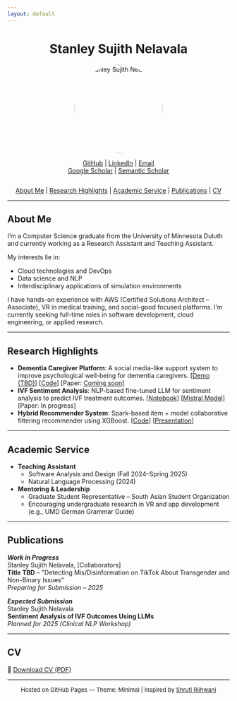 ```yaml
---
layout: default
---
```


<h1 style="text-align:center">Stanley Sujith Nelavala</h1>

<p style="text-align:center;">
  <img src="/assets/img/profile.jpg" alt="Stanley Sujith Nelavala" style="border-radius:50%; width:200px;" />
</p>

<div style="text-align:center;">
  <a href="https://github.com/stanleysujith"><i class="fa fa-github"></i> GitHub</a> |
  <a href="https://linkedin.com/in/stanleysujith"><i class="fa fa-linkedin"></i> LinkedIn</a> |
  <a href="mailto:stanleysujith@example.com"><i class="fa fa-envelope"></i> Email</a>  
  <br/>
  <a href="https://scholar.google.com/"><i class="ai ai-google-scholar"></i> Google Scholar</a> |
  <a href="https://semanticscholar.org/"><i class="ai ai-semantic-scholar"></i> Semantic Scholar</a>
</div>

<div style="margin-top: 2em; text-align: center">
  <a href="#about-me">About Me</a> |
  <a href="#research-highlights">Research Highlights</a> |
  <a href="#academic-service">Academic Service</a> |
  <a href="#publications">Publications</a> |
  <a href="/assets/StanleySujith_CV.pdf" target="_blank">CV</a>
</div>

---

## <a id="about-me"></a>About Me

I’m a Computer Science graduate from the University of Minnesota Duluth and currently working as a Research Assistant and Teaching Assistant.

My interests lie in:
- Cloud technologies and DevOps
- Data science and NLP
- Interdisciplinary applications of simulation environments

I have hands-on experience with AWS (Certified Solutions Architect – Associate), VR in medical training, and social-good focused platforms. I’m currently seeking full-time roles in software development, cloud engineering, or applied research.

---

## <a id="research-highlights"></a>Research Highlights

<ul>
  <li>
    <strong>Dementia Caregiver Platform</strong>: A social media-like support system to improve psychological well-being for dementia caregivers.  
    [<a href="#">Demo (TBD)</a>] [<a href="#">Code</a>] [Paper: <a href="#">Coming soon</a>]
  </li>
  <li>
    <strong>IVF Sentiment Analysis</strong>: NLP-based fine-tuned LLM for sentiment analysis to predict IVF treatment outcomes.  
    [<a href="#">Notebook</a>] [<a href="#">Mistral Model</a>] [Paper: In progress]
  </li>
  <li>
    <strong>Hybrid Recommender System</strong>: Spark-based item + model collaborative filtering recommender using XGBoost.  
    [<a href="#">Code</a>] [<a href="#">Presentation</a>]
  </li>
</ul>

---

## <a id="academic-service"></a>Academic Service

<ul>
  <li><strong>Teaching Assistant</strong>
    <ul>
      <li>Software Analysis and Design (Fall 2024–Spring 2025)</li>
      <li>Natural Language Processing (2024)</li>
    </ul>
  </li>
  <li><strong>Mentoring & Leadership</strong>
    <ul>
      <li>Graduate Student Representative – South Asian Student Organization</li>
      <li>Encouraging undergraduate research in VR and app development (e.g., UMD German Grammar Guide)</li>
    </ul>
  </li>
</ul>

---

## <a id="publications"></a>Publications

_**Work in Progress**_  
Stanley Sujith Nelavala, [Collaborators]  
**Title TBD** – "Detecting Mis/Disinformation on TikTok About Transgender and Non-Binary Issues"  
_Preparing for Submission – 2025_

_**Expected Submission**_  
Stanley Sujith Nelavala  
**Sentiment Analysis of IVF Outcomes Using LLMs**  
_Planned for 2025 (Clinical NLP Workshop)_

---

## <a id="cv"></a>CV

📄 <a href="/assets/StanleySujith_CV.pdf" target="_blank">Download CV (PDF)</a>

---

<p style="text-align:center; font-size: small;">
  Hosted on GitHub Pages — Theme: Minimal | Inspired by <a href="https://shrutirij.github.io">Shruti Rijhwani</a>
</p>
